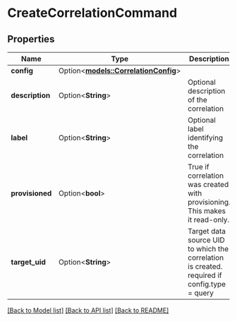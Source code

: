 # CreateCorrelationCommand

## Properties

Name | Type | Description | Notes
------------ | ------------- | ------------- | -------------
**config** | Option<[**models::CorrelationConfig**](CorrelationConfig.md)> |  | [optional]
**description** | Option<**String**> | Optional description of the correlation | [optional]
**label** | Option<**String**> | Optional label identifying the correlation | [optional]
**provisioned** | Option<**bool**> | True if correlation was created with provisioning. This makes it read-only. | [optional]
**target_uid** | Option<**String**> | Target data source UID to which the correlation is created. required if config.type = query | [optional]

[[Back to Model list]](../README.md#documentation-for-models) [[Back to API list]](../README.md#documentation-for-api-endpoints) [[Back to README]](../README.md)


